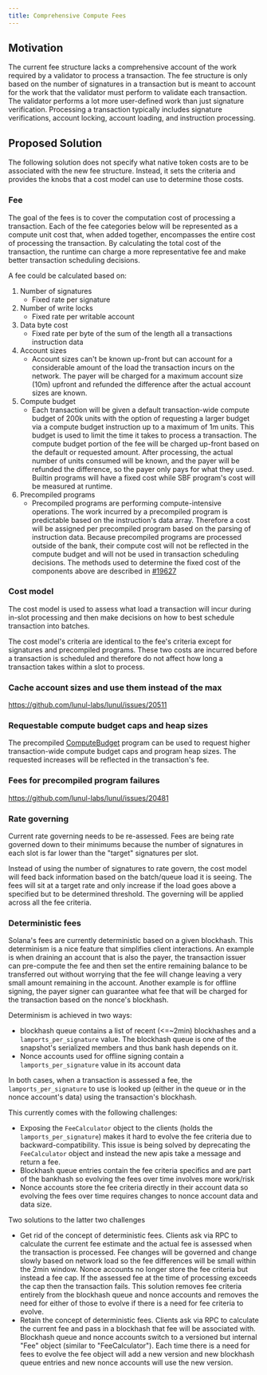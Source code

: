 ```yaml
---
title: Comprehensive Compute Fees
---
```


## Motivation

The current fee structure lacks a comprehensive account of the work required by
a validator to process a transaction.  The fee structure is only based on the
number of signatures in a transaction but is meant to account for the work that
the validator must perform to validate each transaction.  The validator performs
a lot more user-defined work than just signature verification.  Processing a
transaction typically includes signature verifications, account locking, account
loading, and instruction processing.

## Proposed Solution

The following solution does not specify what native token costs are to be
associated with the new fee structure.  Instead, it sets the criteria and
provides the knobs that a cost model can use to determine those costs.

### Fee

The goal of the fees is to cover the computation cost of processing a
transaction.  Each of the fee categories below will be represented as a compute
unit cost that, when added together, encompasses the entire cost of processing
the transaction.  By calculating the total cost of the transaction, the runtime
can charge a more representative fee and make better transaction scheduling
decisions.

A fee could be calculated based on:

1. Number of signatures
   - Fixed rate per signature
2. Number of write locks
   - Fixed rate per writable account
3. Data byte cost
   - Fixed rate per byte of the sum of the length all a transactions instruction
     data
4. Account sizes
   - Account sizes can't be known up-front but can account for a considerable
     amount of the load the transaction incurs on the network.  The payer will
     be charged for a maximum account size (10m) upfront and refunded the
     difference after the actual account sizes are known.
5. Compute budget
   - Each transaction will be given a default transaction-wide compute budget of
     200k units with the option of requesting a larger budget via a compute
     budget instruction up to a maximum of 1m units.  This budget is used to
     limit the time it takes to process a transaction.  The compute budget
     portion of the fee will be charged up-front based on the default or
     requested amount.  After processing, the actual number of units consumed
     will be known, and the payer will be refunded the difference, so the payer
     only pays for what they used.  Builtin programs will have a fixed cost
     while SBF program's cost will be measured at runtime.
6. Precompiled programs
   - Precompiled programs are performing compute-intensive operations.  The work
     incurred by a precompiled program is predictable based on the instruction's
     data array.  Therefore a cost will be assigned per precompiled program
     based on the parsing of instruction data.  Because precompiled programs are
     processed outside of the bank, their compute cost will not be reflected in
     the compute budget and will not be used in transaction scheduling
     decisions. The methods used to determine the fixed cost of the components
     above are described in
     [#19627](https://github.com/lunul-labs/lunul/issues/19627)

### Cost model

The cost model is used to assess what load a transaction will incur during
in-slot processing and then make decisions on how to best schedule transaction
into batches.

The cost model's criteria are identical to the fee's criteria except for
signatures and precompiled programs.  These two costs are incurred before a
transaction is scheduled and therefore do not affect how long a transaction
takes within a slot to process.

### Cache account sizes and use them instead of the max

https://github.com/lunul-labs/lunul/issues/20511

### Requestable compute budget caps and heap sizes

The precompiled
[ComputeBudget](https://github.com/lunul-labs/lunul/blob/00929f836348d76cb3503d0ba5f76f0d275bcc66/sdk/src/compute_budget.rs#L34)
program can be used to request higher transaction-wide compute budget caps and
program heap sizes.  The requested increases will be reflected in the
transaction's fee.

### Fees for precompiled program failures

https://github.com/lunul-labs/lunul/issues/20481

### Rate governing

Current rate governing needs to be re-assessed.  Fees are being rate
governed down to their minimums because the number of signatures in each slot is
far lower than the "target" signatures per slot.

Instead of using the number of signatures to rate govern, the cost model will
feed back information based on the batch/queue load it is seeing.  The fees will
sit at a target rate and only increase if the load goes above a specified but to
be determined threshold.  The governing will be applied across all the fee
criteria.

### Deterministic fees

Solana's fees are currently deterministic based on a given blockhash.  This
determinism is a nice feature that simplifies client interactions.  An example
is when draining an account that is also the payer, the transaction issuer can
pre-compute the fee and then set the entire remaining balance to be transferred
out without worrying that the fee will change leaving a very small amount
remaining in the account.  Another example is for offline signing, the payer
signer can guarantee what fee that will be charged for the transaction based on
the nonce's blockhash.

Determinism is achieved in two ways:
- blockhash queue contains a list of recent (<=~2min) blockhashes and a
  `lamports_per_signature` value.  The blockhash queue is one of the snapshot's
  serialized members and thus bank hash depends on it.
- Nonce accounts used for offline signing contain a `lamports_per_signature`
  value in its account data

In both cases, when a transaction is assessed a fee, the
`lamports_per_signature` to use is looked up (either in the queue or in the
nonce account's data) using the transaction's blockhash.

This currently comes with the following challenges:
- Exposing the `FeeCalculator` object to the clients (holds the
  `lamports_per_signature`) makes it hard to evolve the fee criteria due to
  backward-compatibility.  This issue is being solved by deprecating the
  `FeeCalculator` object and instead the new apis take a message and return a
  fee.
- Blockhash queue entries contain the fee criteria specifics and are part of the
  bankhash so evolving the fees over time involves more work/risk
- Nonce accounts store the fee criteria directly in their account data so
  evolving the fees over time requires changes to nonce account data and data
  size.

Two solutions to the latter two challenges
- Get rid of the concept of deterministic fees.  Clients ask via RPC to
  calculate the current fee estimate and the actual fee is assessed when the
  transaction is processed.  Fee changes will be governed and change slowly
  based on network load so the fee differences will be small within the 2min
  window.  Nonce accounts no longer store the fee criteria but instead a fee
  cap.  If the assessed fee at the time of processing exceeds the cap then the
  transaction fails.  This solution removes fee criteria entirely from the
  blockhash queue and nonce accounts and removes the need for either of those to
  evolve if there is a need for fee criteria to evolve.
- Retain the concept of deterministic fees.  Clients ask via RPC to calculate
  the current fee and pass in a blockhash that fee will be associated with.
  Blockhash queue and nonce accounts switch to a versioned but internal "Fee"
  object (similar to "FeeCalculator").  Each time there is a need for fees to
  evolve the fee object will add a new version and new blockhash queue entries
  and new nonce accounts will use the new version.

